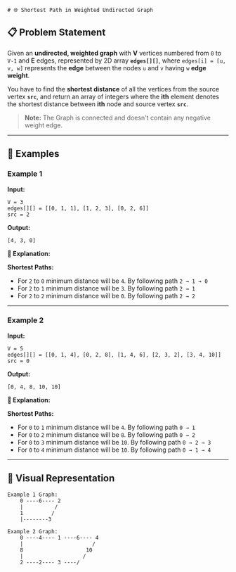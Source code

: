     # 🌐 Shortest Path in Weighted Undirected Graph

## 📋 Problem Statement

Given an **undirected, weighted graph** with **V** vertices numbered from `0` to `V-1` and **E** edges, represented by 2D array **`edges[][]`**, where `edges[i] = [u, v, w]` represents the **edge** between the nodes `u` and `v` having `w` **edge weight**.

You have to find the **shortest distance** of all the vertices from the source vertex **`src`**, and return an array of integers where the **ith** element denotes the shortest distance between **ith** node and source vertex **`src`**.

> **Note:** The Graph is connected and doesn't contain any negative weight edge.

---

## 🎯 Examples

### Example 1

**Input:**

```
V = 3
edges[][] = [[0, 1, 1], [1, 2, 3], [0, 2, 6]]
src = 2
```

**Output:**

```
[4, 3, 0]
```

**📍 Explanation:**

**Shortest Paths:**

- For `2` to `0` minimum distance will be `4`. By following path `2 → 1 → 0`
- For `2` to `1` minimum distance will be `3`. By following path `2 → 1`
- For `2` to `2` minimum distance will be `0`. By following path `2 → 2`

---

### Example 2

**Input:**

```
V = 5
edges[][] = [[0, 1, 4], [0, 2, 8], [1, 4, 6], [2, 3, 2], [3, 4, 10]]
src = 0
```

**Output:**

```
[0, 4, 8, 10, 10]
```

**📍 Explanation:**

**Shortest Paths:**

- For `0` to `1` minimum distance will be `4`. By following path `0 → 1`
- For `0` to `2` minimum distance will be `8`. By following path `0 → 2`
- For `0` to `3` minimum distance will be `10`. By following path `0 → 2 → 3`
- For `0` to `4` minimum distance will be `10`. By following path `0 → 1 → 4`

---

## 🎨 Visual Representation

```
Example 1 Graph:
    0 ----6---- 2
    |          /
    1         /
    |--------3

Example 2 Graph:
    0 ----4---- 1 ----6---- 4
    |                      /
    8                    10
    |                   /
    2 ----2---- 3 ----/
```
